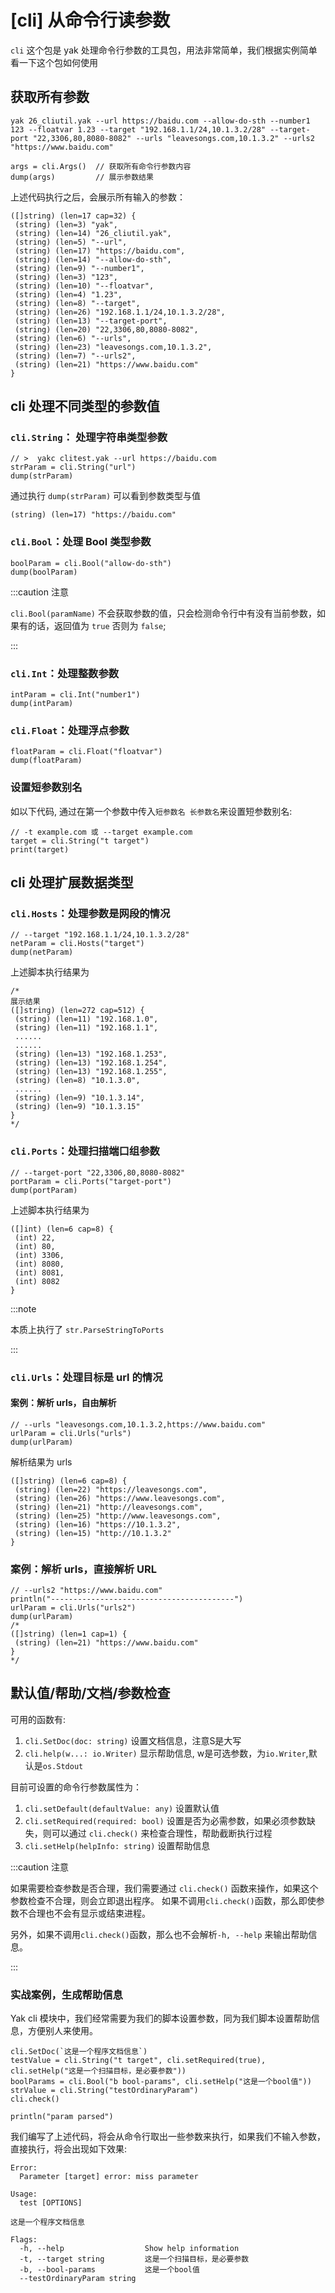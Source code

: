 
# [cli] 从命令行读参数

`cli` 这个包是 yak 处理命令行参数的工具包，用法非常简单，我们根据实例简单看一下这个包如何使用

## 获取所有参数

```yak
yak 26_cliutil.yak --url https://baidu.com --allow-do-sth --number1 123 --floatvar 1.23 --target "192.168.1.1/24,10.1.3.2/28" --target-port "22,3306,80,8080-8082" --urls "leavesongs.com,10.1.3.2" --urls2 "https://www.baidu.com"
```

```yak title="26_cliutil.yak"
args = cli.Args()  // 获取所有命令行参数内容
dump(args)         // 展示参数结果
```

上述代码执行之后，会展示所有输入的参数：

```yak
([]string) (len=17 cap=32) {
 (string) (len=3) "yak",
 (string) (len=14) "26_cliutil.yak",
 (string) (len=5) "--url",
 (string) (len=17) "https://baidu.com",
 (string) (len=14) "--allow-do-sth",
 (string) (len=9) "--number1",
 (string) (len=3) "123",
 (string) (len=10) "--floatvar",
 (string) (len=4) "1.23",
 (string) (len=8) "--target",
 (string) (len=26) "192.168.1.1/24,10.1.3.2/28",
 (string) (len=13) "--target-port",
 (string) (len=20) "22,3306,80,8080-8082",
 (string) (len=6) "--urls",
 (string) (len=23) "leavesongs.com,10.1.3.2",
 (string) (len=7) "--urls2",
 (string) (len=21) "https://www.baidu.com"
}
```

## cli 处理不同类型的参数值

### `cli.String`： 处理字符串类型参数

```yak
// >  yakc clitest.yak --url https://baidu.com
strParam = cli.String("url")  
dump(strParam)
```

通过执行 `dump(strParam)` 可以看到参数类型与值

```yak
(string) (len=17) "https://baidu.com"
```


### `cli.Bool`：处理 Bool 类型参数

```yak
boolParam = cli.Bool("allow-do-sth")
dump(boolParam)
```

:::caution 注意 

`cli.Bool(paramName)` 不会获取参数的值，只会检测命令行中有没有当前参数，如果有的话，返回值为 `true` 否则为 `false`;

:::

### `cli.Int`：处理整数参数

```yak
intParam = cli.Int("number1")
dump(intParam)
```

### `cli.Float`：处理浮点参数

```yak
floatParam = cli.Float("floatvar")
dump(floatParam)
```



### 设置短参数别名

如以下代码, 通过在第一个参数中传入`短参数名 长参数名`来设置短参数别名:

```yak
// -t example.com 或 --target example.com
target = cli.String("t target")  
print(target)
```

## cli 处理扩展数据类型

### `cli.Hosts`：处理参数是网段的情况

```yak
// --target "192.168.1.1/24,10.1.3.2/28"
netParam = cli.Hosts("target")
dump(netParam)
```

上述脚本执行结果为

```yak
/*
展示结果
([]string) (len=272 cap=512) {
 (string) (len=11) "192.168.1.0",
 (string) (len=11) "192.168.1.1",
 ......
 ......
 (string) (len=13) "192.168.1.253",
 (string) (len=13) "192.168.1.254",
 (string) (len=13) "192.168.1.255",
 (string) (len=8) "10.1.3.0",
 ......
 (string) (len=9) "10.1.3.14",
 (string) (len=9) "10.1.3.15"
}
*/
```

### `cli.Ports`：处理扫描端口组参数

```yak
// --target-port "22,3306,80,8080-8082"
portParam = cli.Ports("target-port")
dump(portParam)
```

上述脚本执行结果为

```yak
([]int) (len=6 cap=8) {
 (int) 22,
 (int) 80,
 (int) 3306,
 (int) 8080,
 (int) 8081,
 (int) 8082
}
```

:::note

本质上执行了 `str.ParseStringToPorts`

:::

### `cli.Urls`：处理目标是 url 的情况

#### 案例：解析 urls，自由解析

```yak
// --urls "leavesongs.com,10.1.3.2,https://www.baidu.com"
urlParam = cli.Urls("urls")
dump(urlParam)
```

解析结果为 urls

```yak
([]string) (len=6 cap=8) {
 (string) (len=22) "https://leavesongs.com",
 (string) (len=26) "https://www.leavesongs.com",
 (string) (len=21) "http://leavesongs.com",
 (string) (len=25) "http://www.leavesongs.com",
 (string) (len=16) "https://10.1.3.2",
 (string) (len=15) "http://10.1.3.2"
}
```

### 案例：解析 urls，直接解析 URL

```
// --urls2 "https://www.baidu.com"
println("-----------------------------------------")
urlParam = cli.Urls("urls2")
dump(urlParam)
/*
([]string) (len=1 cap=1) {
 (string) (len=21) "https://www.baidu.com"
}
*/
```

## 默认值/帮助/文档/参数检查

可用的函数有:
1. `cli.SetDoc(doc: string)` 设置文档信息，注意S是大写
1. `cli.help(w...: io.Writer)` 显示帮助信息, w是可选参数，为`io.Writer`,默认是`os.Stdout`



目前可设置的命令行参数属性为：
1. `cli.setDefault(defaultValue: any)` 设置默认值
2. `cli.setRequired(required: bool)` 设置是否为必需参数，如果必须参数缺失，则可以通过 `cli.check()` 来检查合理性，帮助截断执行过程
3. `cli.setHelp(helpInfo: string)` 设置帮助信息


:::caution 注意 

如果需要检查参数是否合理，我们需要通过 `cli.check()` 函数来操作，如果这个参数检查不合理，则会立即退出程序。
如果不调用`cli.check()`函数，那么即使参数不合理也不会有显示或结束进程。

另外，如果不调用`cli.check()`函数，那么也不会解析`-h, --help` 来输出帮助信息。

:::

### 实战案例，生成帮助信息

Yak cli 模块中，我们经常需要为我们的脚本设置参数，同为我们脚本设置帮助信息，方便别人来使用。

```yak
cli.SetDoc(`这是一个程序文档信息`)
testValue = cli.String("t target", cli.setRequired(true), cli.setHelp("这是一个扫描目标，是必要参数"))
boolParams = cli.Bool("b bool-params", cli.setHelp("这是一个bool值"))
strValue = cli.String("testOrdinaryParam")
cli.check()

println("param parsed")
```

我们编写了上述代码，将会从命令行取出一些参数来执行，如果我们不输入参数，直接执行，将会出现如下效果:

```yak
Error:
  Parameter [target] error: miss parameter

Usage: 
  test [OPTIONS]

这是一个程序文档信息

Flags:
  -h, --help                  Show help information
  -t, --target string         这是一个扫描目标，是必要参数
  -b, --bool-params           这是一个bool值
  --testOrdinaryParam string
```
